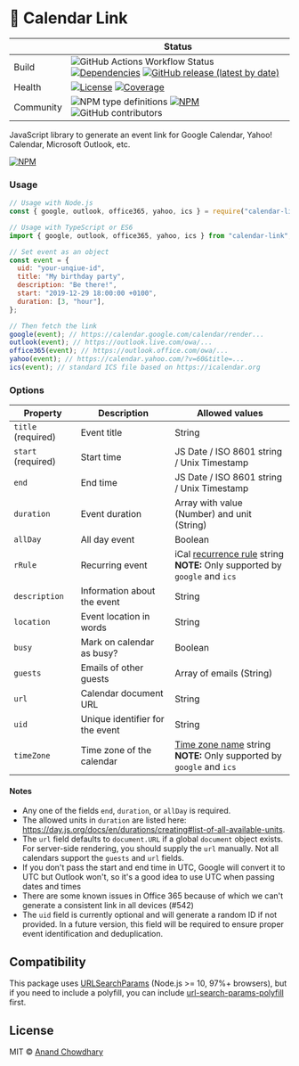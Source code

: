 # 📅 Calendar Link

<!-- prettier-ignore-start -->
|   | Status |
| - | - |
| Build | ![GitHub Actions Workflow Status](https://img.shields.io/github/actions/workflow/status/AnandChowdhary/calendar-link/node.yml) [![Dependencies](https://img.shields.io/librariesio/github/AnandChowdhary/calendar-link)](https://libraries.io/github/AnandChowdhary/calendar-link) [![GitHub release (latest by date)](https://img.shields.io/github/v/release/AnandChowdhary/calendar-link)](https://github.com/AnandChowdhary/calendar-link/releases) |
| Health | [![License](https://img.shields.io/github/license/anandchowdhary/calendar-link.svg)](https://github.com/AnandChowdhary/calendar-link/blob/master/LICENSE) [![Coverage](https://img.shields.io/coveralls/github/AnandChowdhary/calendar-link)](https://coveralls.io/github/AnandChowdhary/calendar-link) |
| Community | ![NPM type definitions](https://img.shields.io/npm/types/calendar-link.svg) [![NPM](https://img.shields.io/npm/v/calendar-link.svg)](https://www.npmjs.com/package/calendar-link) ![GitHub contributors](https://img.shields.io/github/contributors/AnandChowdhary/calendar-link) |
<!-- prettier-ignore-end -->

JavaScript library to generate an event link for Google Calendar, Yahoo!
Calendar, Microsoft Outlook, etc.

[![NPM](https://nodei.co/npm/calendar-link.png)](https://npm.im/calendar-link/)

### Usage

```js
// Usage with Node.js
const { google, outlook, office365, yahoo, ics } = require("calendar-link");

// Usage with TypeScript or ES6
import { google, outlook, office365, yahoo, ics } from "calendar-link";

// Set event as an object
const event = {
  uid: "your-unqiue-id",
  title: "My birthday party",
  description: "Be there!",
  start: "2019-12-29 18:00:00 +0100",
  duration: [3, "hour"],
};

// Then fetch the link
google(event); // https://calendar.google.com/calendar/render...
outlook(event); // https://outlook.live.com/owa/...
office365(event); // https://outlook.office.com/owa/...
yahoo(event); // https://calendar.yahoo.com/?v=60&title=...
ics(event); // standard ICS file based on https://icalendar.org
```

### Options

| Property           | Description                     | Allowed values                                                                                                                             |
| ------------------ | ------------------------------- | ------------------------------------------------------------------------------------------------------------------------------------------ |
| `title` (required) | Event title                     | String                                                                                                                                     |
| `start` (required) | Start time                      | JS Date / ISO 8601 string / Unix Timestamp                                                                                                 |
| `end`              | End time                        | JS Date / ISO 8601 string / Unix Timestamp                                                                                                 |
| `duration`         | Event duration                  | Array with value (Number) and unit (String)                                                                                                |
| `allDay`           | All day event                   | Boolean                                                                                                                                    |
| `rRule`            | Recurring event                 | iCal [recurrence rule](https://www.rfc-editor.org/rfc/rfc5545#section-3.3.10) string <br />**NOTE:** Only supported by `google` and `ics`  |
| `description`      | Information about the event     | String                                                                                                                                     |
| `location`         | Event location in words         | String                                                                                                                                     |
| `busy`             | Mark on calendar as busy?       | Boolean                                                                                                                                    |
| `guests`           | Emails of other guests          | Array of emails (String)                                                                                                                   |
| `url`              | Calendar document URL           | String                                                                                                                                     |
| `uid`              | Unique identifier for the event | String                                                                                                                                     |
| `timeZone`         | Time zone of the calendar       | [Time zone name](https://en.wikipedia.org/wiki/List_of_tz_database_time_zones) string <br />**NOTE:** Only supported by `google` and `ics` |

#### Notes

- Any one of the fields `end`, `duration`, or `allDay` is required.
- The allowed units in `duration` are listed here: https://day.js.org/docs/en/durations/creating#list-of-all-available-units.
- The `url` field defaults to `document.URL` if a global `document` object exists. For server-side rendering, you should supply the `url` manually.
  Not all calendars support the `guests` and `url` fields.
- If you don't pass the start and end time in UTC, Google will convert it to UTC but Outlook won't, so it's a good idea to use UTC when passing dates and times
- There are some known issues in Office 365 because of which we can't generate a consistent link in all devices (#542)
- The `uid` field is currently optional and will generate a random ID if not provided. In a future version, this field will be required to ensure proper event identification and deduplication.

## Compatibility

This package uses [URLSearchParams](https://developer.mozilla.org/en-US/docs/Web/API/URLSearchParams) (Node.js >= 10, 97%+ browsers), but if you need to include a polyfill, you can include [url-search-params-polyfill](https://www.npmjs.com/package/url-search-params-polyfill) first.

## License

MIT © [Anand Chowdhary](https://anandchowdhary.com/?utm_source=github&utm_medium=calendar-link&utm_campaign=readme)
